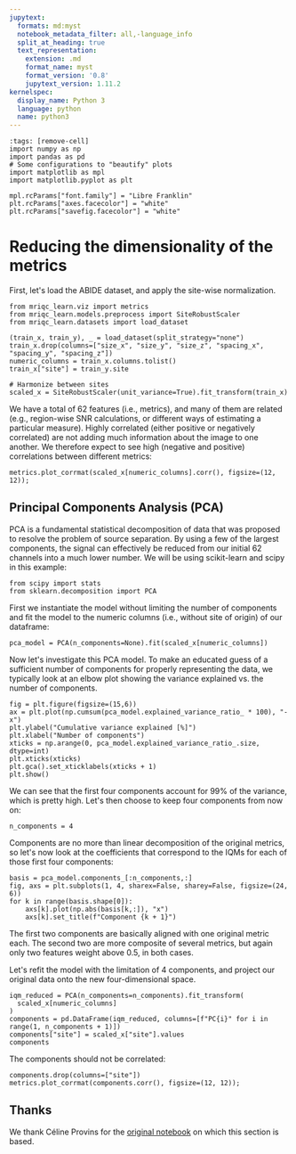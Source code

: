 ```yaml
---
jupytext:
  formats: md:myst
  notebook_metadata_filter: all,-language_info
  split_at_heading: true
  text_representation:
    extension: .md
    format_name: myst
    format_version: '0.8'
    jupytext_version: 1.11.2
kernelspec:
  display_name: Python 3
  language: python
  name: python3
---
```



```{code-cell} python
:tags: [remove-cell]
import numpy as np
import pandas as pd
# Some configurations to "beautify" plots
import matplotlib as mpl
import matplotlib.pyplot as plt

mpl.rcParams["font.family"] = "Libre Franklin"
plt.rcParams["axes.facecolor"] = "white"
plt.rcParams["savefig.facecolor"] = "white"
```

# Reducing the dimensionality of the metrics

First, let's load the ABIDE dataset, and apply the site-wise normalization.

```{code-cell} python
from mriqc_learn.viz import metrics
from mriqc_learn.models.preprocess import SiteRobustScaler
from mriqc_learn.datasets import load_dataset

(train_x, train_y), _ = load_dataset(split_strategy="none")
train_x.drop(columns=["size_x", "size_y", "size_z", "spacing_x", "spacing_y", "spacing_z"])
numeric_columns = train_x.columns.tolist()
train_x["site"] = train_y.site

# Harmonize between sites
scaled_x = SiteRobustScaler(unit_variance=True).fit_transform(train_x)
```

We have a total of 62 features (i.e., metrics), and many of them are related (e.g., region-wise SNR calculations, or different ways of estimating a particular measure).
Highly correlated (either positive or negatively correlated) are not adding much information about the image to one another.
We therefore expect to see high (negative and positive) correlations between different metrics:

```{code-cell} python
metrics.plot_corrmat(scaled_x[numeric_columns].corr(), figsize=(12, 12));
```

## Principal Components Analysis (PCA)

PCA is a fundamental statistical decomposition of data that was proposed to resolve the problem of source separation.
By using a few of the largest components, the signal can effectively be reduced from our initial 62 channels into a much lower number.
We will be using scikit-learn and scipy in this example:

```{code-cell} python
from scipy import stats
from sklearn.decomposition import PCA
```

First we instantiate the model without limiting the number of components and fit the model to the numeric columns (i.e., without site of origin) of our dataframe:

```{code-cell} python
pca_model = PCA(n_components=None).fit(scaled_x[numeric_columns])
```

Now let's investigate this PCA model.
To make an educated guess of a sufficient number of components for properly representing the data, we typically look at an elbow plot showing the variance explained vs. the number of components.

```{code-cell} python
fig = plt.figure(figsize=(15,6))
ax = plt.plot(np.cumsum(pca_model.explained_variance_ratio_ * 100), "-x")
plt.ylabel("Cumulative variance explained [%]")
plt.xlabel("Number of components")
xticks = np.arange(0, pca_model.explained_variance_ratio_.size, dtype=int)
plt.xticks(xticks)
plt.gca().set_xticklabels(xticks + 1)
plt.show()
```

We can see that the first four components account for 99% of the variance, which is pretty high.
Let's then choose to keep four components from now on:

```{code-cell} python
n_components = 4
```

Components are no more than linear decomposition of the original metrics, so let's now look at the coefficients that correspond to the IQMs for each of those first four components:

```{code-cell} python
basis = pca_model.components_[:n_components,:]
fig, axs = plt.subplots(1, 4, sharex=False, sharey=False, figsize=(24, 6))
for k in range(basis.shape[0]):
    axs[k].plot(np.abs(basis[k,:]), "x")
    axs[k].set_title(f"Component {k + 1}")
```

The first two components are basically aligned with one original metric each.
The second two are more composite of several metrics, but again only two features weight above 0.5, in both cases.

Let's refit the model with the limitation of 4 components, and project our original data onto the new four-dimensional space.

```{code-cell} python
iqm_reduced = PCA(n_components=n_components).fit_transform(
  scaled_x[numeric_columns]
)
components = pd.DataFrame(iqm_reduced, columns=[f"PC{i}" for i in range(1, n_components + 1)])
components["site"] = scaled_x["site"].values
components
```

The components should not be correlated:

```{code-cell} python
components.drop(columns=["site"])
metrics.plot_corrmat(components.corr(), figsize=(12, 12));
```

## Thanks
We thank Céline Provins for the [original notebook](https://github.com/nipreps/mriqc-learn/blob/cd1a57aea2a1dd7f18882f35fc29f07aba00915a/docs/notebooks/Dimensionality%20Reduction%20on%20IQMs.ipynb) on which this section is based.
